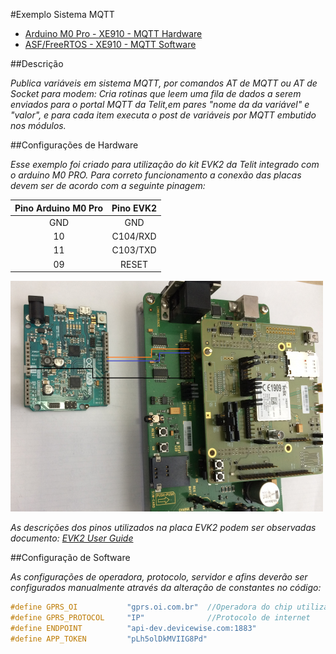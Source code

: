 #Exemplo Sistema MQTT

* [Arduino M0 Pro - XE910 - MQTT Hardware](arduino\Telit_libs\examples\Telit_Modem\Telit_Modem_UE910GL_HARDWARE_MQTT\Telit_Modem_UE910GL_HARDWARE_MQTT.ino)
* [ASF/FreeRTOS - XE910 - MQTT Software](asf\examples\he910\SoftwareMqtt.rar)

##Descrição

*Publica variáveis em sistema MQTT, por comandos AT de MQTT ou AT de Socket para modem: Cria rotinas que 
leem uma fila de dados a serem enviados para o portal MQTT da Telit,em pares "nome da da variável" 
e "valor", e para cada item executa o post de variáveis por MQTT embutido nos módulos.*


##Configurações de Hardware

*Esse exemplo foi criado para utilização do kit EVK2 da Telit integrado com o arduino M0 PRO.
Para correto funcionamento a conexão das placas devem ser de acordo com a seguinte pinagem:*
 
Pino Arduino M0 Pro | Pino EVK2
:------------------:|:----------:
        GND         | GND    
         10         |C104/RXD
         11         |C103/TXD
         09         |RESET   

![](images/arduino.png?400)

*As descrições dos pinos utilizados na placa EVK2 podem ser observadas documento: [EVK2 User Guide](https://www.telit.com/wp-content/uploads/2017/09/1vv0300704_EVK2_User_Guide_Rev21.pdf)*

##Configuração de Software

*As configurações de operadora, protocolo, servidor e afins deverão ser configurados manualmente através da alteração de constantes no código:* 

```C++
#define GPRS_OI           "gprs.oi.com.br" 	//Operadora do chip utilizado
#define GPRS_PROTOCOL     "IP"				//Protocolo de internet
#define ENDPOINT          "api-dev.devicewise.com:1883"
#define APP_TOKEN         "pLh5olDkMVIIG8Pd"
```
